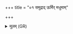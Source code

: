 +++
title = "०१ समुद्राद् ऊर्मिर् मधुमाम्"

+++
<details><summary>मूलम् (GR)</summary>

समुद्राद् ऊर्मिर् मधुमाँ उद् आरद्  
उपांशुना सम् अमृतत्वम् आनट् ।  
घृतस्य नाम गुह्यं यद् अस्ति  
जिह्वा देवानाम् अमृतस्य नाभिः ॥
</details>